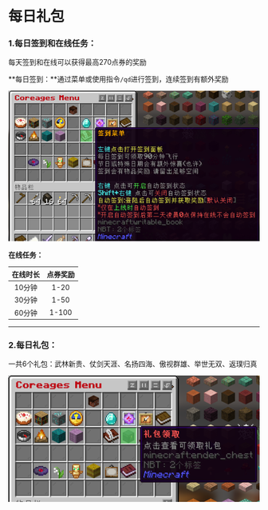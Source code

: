 # 每日礼包

### 1.**每日签到和在线任务：**

每天签到和在线可以获得最高270点券的奖励

**每日签到：**通过菜单或使用指令`/qd`进行签到，连续签到有额外奖励

![签到菜单](../Newplayer/image/签到菜单.png)



**在线任务：**

| 在线时长 | 点券奖励 |
| :------: | :------: |
|  10分钟  |   1-20   |
|  30分钟  |   1-50   |
|  60分钟  |  1-100   |



------



### 2.**每日礼包：**

一共6个礼包：武林新贵、仗剑天涯、名扬四海、傲视群雄、举世无双、返璞归真

![礼包领取](../Newplayer/image/礼包领取.png)